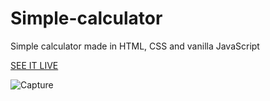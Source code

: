 # Simple-calculator
Simple calculator made in HTML, CSS and vanilla JavaScript

[SEE IT LIVE](https://leaviki90.github.io/calculator/)

![Capture](https://user-images.githubusercontent.com/79335824/108633703-e3656200-7475-11eb-9992-7b4689d532a7.JPG)
